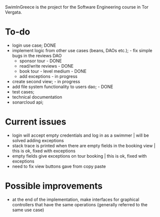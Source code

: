 SwimInGreece is the project for the Software Engineering course in Tor Vergata.

# To-do
- login use case; DONE
- implement logic from other use cases (beans, DAOs etc.); - fix simple bugs in the reviews DAO
  - sponsor tour - DONE
  - read/write reviews - DONE
  - book tour - level medium - DONE
  - add exceptions - in progress
- create second view; - in progress
- add file system functionality to users dao; - DONE
- test cases;
- technical documentation
- sonarcloud api;

# Current issues
- login will accept empty credentials and log in as a swimmer | will be solved adding exceptions
- stack trace is printed when there are empty fields in the booking view | this is ok, fixed with exceptions
- empty fields give exceptions on tour booking | this is ok,  fixed with exceptions
- need to fix view buttons gave from copy paste

# Possible improvements
- at the end of the implementation, make interfaces for graphical controllers that have the same operations (generally referred to the same use case)

